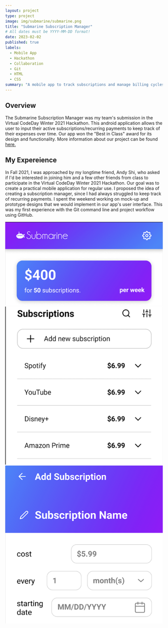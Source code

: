 ```yaml
---
layout: project
type: project
image: img/submarine/submarine.png
title: "Submarine Subscription Manager"
# All dates must be YYYY-MM-DD format!
date: 2023-02-02
published: true
labels:
  - Mobile App
  - Hackathon
  - Collaboration
  - Git
  - HTML
  - CSS
summary: "A mobile app to track subscriptions and manage billing cycles"
---
```


## Overview
The Submarine Subscription Manager was my team's submission in the Virtual CodeDay Winter 2021 Hackathon. This android application allows the user to input their active subscriptions/recurring payments to keep track of their expenses over time. Our app won the "Best in Class" award for its design and functionality. More information about our project can be found [here.](https://showcase.codeday.org/project/cklohluef13895811qffuyjne2t)


## My Expereience
In Fall 2021, I was approached by my longtime friend, Andy Shi, who asked if I'd be interested in joining him and a few other friends from class to participate in the Virtual CodeDay Winter 2021 Hackathon. Our goal was to create a practical mobile application for regular use. I proposed the idea of creating a subscription manager, since I had always struggled to keep track of recurring payments. I spent the weekend working on mock-up and prototype designs that we would implement in our app's user interface. This was my first experience with the Git command line and project workflow using GitHub.
<div class="text-center p-4">
  <img width="620px" 
    src="../img/submarine/sub1.png"
    class="img-thumbnail" >
  <img width="620px" 
    src="../img/submarine/sub2.png"
    class="img-thumbnail" >
  <img width="620px" 
    src="../img/submarine/sub3.png"
    class="img-thumbnail" >
</div>

